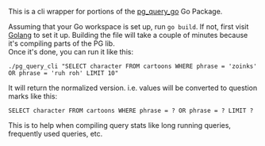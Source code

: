 This is a cli wrapper for portions of the [pg_query_go](https://github.com/lfittl/pg_query_go) Go Package. 

Assuming that your Go workspace is set up, run `go build`. If not, first visit [Golang](https://golang.org/) to set it up.
Building the file will take a couple of minutes because it's compiling parts of the PG lib.  
Once it's done, you can run it like this:

`./pg_query_cli "SELECT character FROM cartoons WHERE phrase = 'zoinks' OR phrase = 'ruh roh' LIMIT 10"`

It will return the normalized version. i.e. values will be converted to question marks like this:

`SELECT character FROM cartoons WHERE phrase = ? OR phrase = ? LIMIT ?`

This is to help when compiling query stats like long running queries, frequently used queries, etc.
